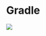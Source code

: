 # Gradle
[![](https://jitpack.io/v/zj565061763/touch-indicator.svg)](https://jitpack.io/#zj565061763/touch-indicator)
